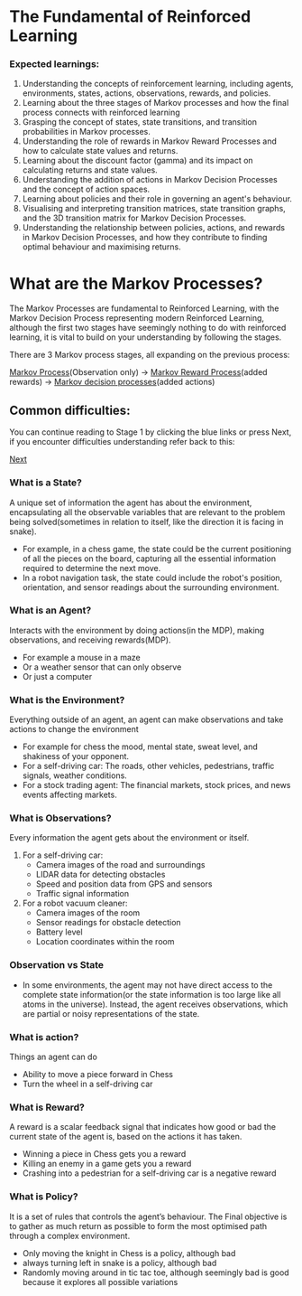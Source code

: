 
# The Fundamental of Reinforced Learning

### Expected learnings:

1. Understanding the concepts of reinforcement learning, including agents, environments, states, actions, observations, rewards, and policies.
2. Learning about the three stages of Markov processes and how the final process connects with reinforced learning
3. Grasping the concept of states, state transitions, and transition probabilities in Markov processes.
4. Understanding the role of rewards in Markov Reward Processes and how to calculate state values and returns.
5. Learning about the discount factor (gamma) and its impact on calculating returns and state values.
6. Understanding the addition of actions in Markov Decision Processes and the concept of action spaces.
7. Learning about policies and their role in governing an agent's behaviour.
8. Visualising and interpreting transition matrices, state transition graphs, and the 3D transition matrix for Markov Decision Processes.
9. Understanding the relationship between policies, actions, and rewards in Markov Decision Processes, and how they contribute to finding optimal behaviour and maximising returns.

# What are the Markov Processes?

The Markov Processes are fundamental to Reinforced Learning, with the Markov Decision Process representing modern Reinforced Learning, although the first two stages have seemingly nothing to do with reinforced learning, it is vital to build on your understanding by following the stages.

There are 3 Markov process stages, all expanding on the previous process:

[Markov Process](https://github.com/623637719/The-Democratization-of-AI/tree/main/3.Reinforcement%20learning/1.The%20Fundamental%20of%20Reinforced%20Learning/1.Markov%20process)(Observation only) → [Markov Reward Process](https://github.com/623637719/The-Democratization-of-AI/tree/main/3.Reinforcement%20learning/1.The%20Fundamental%20of%20Reinforced%20Learning/2.Markov%20reward%20process)(added rewards) → [Markov decision processes](https://github.com/623637719/The-Democratization-of-AI/tree/main/3.Reinforcement%20learning/1.The%20Fundamental%20of%20Reinforced%20Learning/3.Markov%20decision%20process)(added actions)

## Common difficulties:

You can continue reading to Stage 1 by clicking the blue links or press Next, if you encounter difficulties understanding refer back to this:

[Next](https://github.com/623637719/The-Democratization-of-AI/tree/main/3.Reinforcement%20learning/1.The%20Fundamental%20of%20Reinforced%20Learning/1.Markov%20process)

### What is a State?

A unique set of information the agent has about the environment, encapsulating all the observable variables that are relevant to the problem being solved(sometimes in relation to itself, like the direction it is facing in snake). 

- For example, in a chess game, the state could be the current positioning of all the pieces on the board, capturing all the essential information required to determine the next move.
- In a robot navigation task, the state could include the robot's position, orientation, and sensor readings about the surrounding environment.

### What is an Agent?

Interacts with the environment by doing actions(in the MDP), making observations, and receiving rewards(MDP).

- For example a mouse in a maze
- Or a weather sensor that can only observe
- Or just a computer

### What is the Environment?

Everything outside of an agent, an agent can make observations and take actions to change the environment

- For example for chess the mood, mental state, sweat level, and shakiness of your opponent.
- For a self-driving car: The roads, other vehicles, pedestrians, traffic signals, weather conditions.
- For a stock trading agent: The financial markets, stock prices, and news events affecting markets.

### What is Observations?

Every information the agent gets about the environment or itself.

1. For a self-driving car:
    - Camera images of the road and surroundings
    - LIDAR data for detecting obstacles
    - Speed and position data from GPS and sensors
    - Traffic signal information
2. For a robot vacuum cleaner:
    - Camera images of the room
    - Sensor readings for obstacle detection
    - Battery level
    - Location coordinates within the room

### Observation vs State

- In some environments, the agent may not have direct access to the complete state information(or the state information is too large like all atoms in the universe). Instead, the agent receives observations, which are partial or noisy representations of the state.

### What is action?

Things an agent can do

- Ability to move a piece forward in Chess
- Turn the wheel in a self-driving car

### What is Reward?

A reward is a scalar feedback signal that indicates how good or bad the current state of the agent is, based on the actions it has taken. 

- Winning a piece in Chess gets you a reward
- Killing an enemy in a game gets you a reward
- Crashing into a pedestrian for a self-driving car is a negative reward

### What is Policy?

It is a set of rules that controls the agent’s behaviour. The Final objective is to gather as much return as possible to form the most optimised path through a complex environment.

- Only moving the knight in Chess is a policy, although bad
- always turning left in snake is a policy, although bad
- Randomly moving around in tic tac toe, although seemingly bad is good because it explores all possible variations
